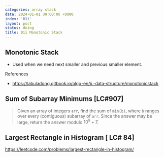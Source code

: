 ```yaml
---
categories: array stack
date: 2024-01-01 00:00:00 +0000
index: '01i'
layout: post
status: doing
title: 01i Monotonic Stack
---
```



## Monotonic Stack
- Used when we need next smaller and previous smaller element. 








References 
- https://labuladong.gitbook.io/algo-en/ii.-data-structure/monotonicstack


## Sum of Subarray Minimums [LC#907]
> Given an array of integers `arr`, find the sum of `min(b)`, where `b` ranges over every (contiguous) subarray of `arr`. Since the answer may be large, return the answer modulo $10^9 + 7$.



## Largest Rectangle in Histogram [ LC# 84]

https://leetcode.com/problems/largest-rectangle-in-histogram/